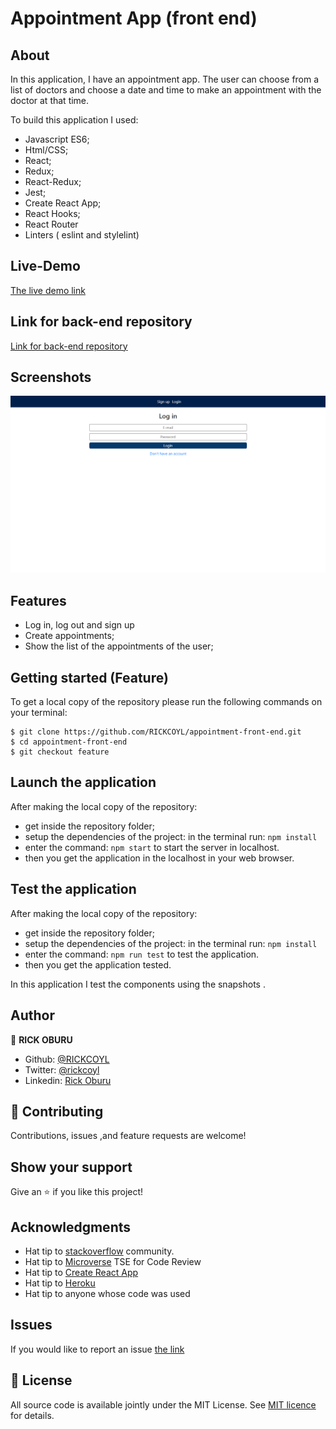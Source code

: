 # Appointment App (front end)


## About

In this application, I have an appointment app. The user can choose from a list of 
doctors and choose a date and time to make an appointment with the doctor at that time.

To build this application I used:

- Javascript ES6;
- Html/CSS;
- React;
- Redux;
- React-Redux;
- Jest;
- Create React App;
- React Hooks;
- React Router
- Linters ( eslint and stylelint)

## Live-Demo

[The live demo link](https://ecstatic-tesla-fcbdf5.netlify.app/)

## Link for back-end repository

[Link for back-end repository](https://github.com/RICKCOYL/appointment-back-end.git)

## Screenshots

![screenshot1](./src/assests/img/img.png)


## Features

- Log in, log out and sign up
- Create appointments;
- Show the list of the appointments of the user;


## Getting started (Feature)

To get a local copy of the repository please run the following commands on your terminal:

```
$ git clone https://github.com/RICKCOYL/appointment-front-end.git
$ cd appointment-front-end
$ git checkout feature

```

## Launch the application

After making the local copy of the repository:
- get inside the repository folder;
- setup the dependencies of the project: in the terminal run: ```npm install```
- enter the command: ```npm start``` to start the server in localhost.
- then you get the application in the localhost in your web browser.

## Test the application

After making the local copy of the repository:
- get inside the repository folder;
- setup the dependencies of the project: in the terminal run: ```npm install```
- enter the command: ```npm run test``` to test the application.
- then you get the application tested.

In this application I test the components using the snapshots .

## Author

👤 **RICK OBURU**

- Github: [@RICKCOYL](https://github.com/RICKCOYL)
- Twitter: [@rickcoyl](https://twitter.com/rickcoyl)
- Linkedin: [Rick Oburu](https://www.linkedin.com/in/rickoburu/)

## 🤝 Contributing

Contributions, issues ,and feature requests are welcome!

## Show your support

Give an ⭐️ if you like this project!

## Acknowledgments

- Hat tip to [stackoverflow](https://stackoverflow.com) community.
- Hat tip to [Microverse](https://www.microverse.org/) TSE for Code Review
- Hat tip to [Create React App](https://github.com/facebook/create-react-app)
- Hat tip to [Heroku](https://www.heroku.com/)
- Hat tip to anyone whose code was used

## Issues
If you would like to report an issue [the link](https://github.com/RICKCOYL/appointment-front-end/issues)

## 📝 License

All source code is available jointly under the MIT License.
See [MIT licence](./LICENSE.md) for details.
